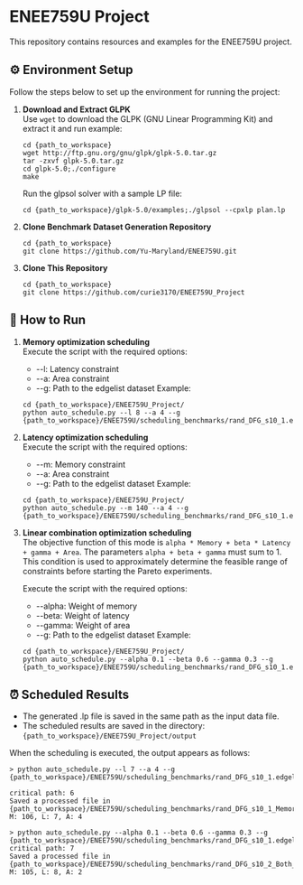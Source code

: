 # ENEE759U Project

This repository contains resources and examples for the ENEE759U project.

## ⚙️ Environment Setup

Follow the steps below to set up the environment for running the project:

1. **Download and Extract GLPK**  
   Use `wget` to download the GLPK (GNU Linear Programming Kit) and extract it and run example:
   ```
   cd {path_to_workspace}
   wget http://ftp.gnu.org/gnu/glpk/glpk-5.0.tar.gz
   tar -zxvf glpk-5.0.tar.gz
   cd glpk-5.0;./configure
   make
   ```
   Run the glpsol solver with a sample LP file:
   ```
   cd {path_to_workspace}/glpk-5.0/examples;./glpsol --cpxlp plan.lp
   ```

3. **Clone Benchmark Dataset Generation Repository**
   ```
   cd {path_to_workspace}
   git clone https://github.com/Yu-Maryland/ENEE759U.git
   ```
4. **Clone This Repository**
   ```
   cd {path_to_workspace}
   git clone https://github.com/curie3170/ENEE759U_Project
   ```


## 🚀 How to Run
1. **Memory optimization scheduling**  
   Execute the script with the required options:
  	-	--l: Latency constraint
  	-	--a: Area constraint
  	-	--g: Path to the edgelist dataset
   Example: 
   ```
   cd {path_to_workspace}/ENEE759U_Project/
   python auto_schedule.py --l 8 --a 4 --g {path_to_workspace}/ENEE759U/scheduling_benchmarks/rand_DFG_s10_1.edgelist
   ```
2. **Latency optimization scheduling**  
   Execute the script with the required options:
  	-	--m: Memory constraint
  	-	--a: Area constraint
  	-	--g: Path to the edgelist dataset
   Example: 
   ```
   cd {path_to_workspace}/ENEE759U_Project/
   python auto_schedule.py --m 140 --a 4 --g {path_to_workspace}/ENEE759U/scheduling_benchmarks/rand_DFG_s10_1.edgelist
   ```
3. **Linear combination optimization scheduling**  
   The objective function of this mode is `alpha * Memory + beta * Latency + gamma + Area`.
   The parameters `alpha + beta + gamma` must sum to 1. This condition is used to approximately determine the feasible range of constraints before starting the Pareto experiments.

   Execute the script with the required options:
  	-	--alpha: Weight of memory
  	-	--beta: Weight of latency
    - --gamma: Weight of area
  	-	--g: Path to the edgelist dataset
   Example: 
   ```
   cd {path_to_workspace}/ENEE759U_Project/
   python auto_schedule.py --alpha 0.1 --beta 0.6 --gamma 0.3 --g {path_to_workspace}/ENEE759U/scheduling_benchmarks/rand_DFG_s10_1.edgelist
   ```

## ⏰ Scheduled Results  
   - The generated .lp file is saved in the same path as the input data file.  
   - The scheduled results are saved in the directory:  
     `{path_to_workspace}/ENEE759U_Project/output`  

   When the scheduling is executed, the output appears as follows:

   ```
   > python auto_schedule.py --l 7 --a 4 --g {path_to_workspace}/ENEE759U/scheduling_benchmarks/rand_DFG_s10_1.edgelist   

   critical path: 6
   Saved a processed file in {path_to_workspace}/ENEE759U/scheduling_benchmarks/rand_DFG_s10_1_Memory_min_l_7_a_4.lp
   M: 106, L: 7, A: 4
   ```

   ```
   > python auto_schedule.py --alpha 0.1 --beta 0.6 --gamma 0.3 --g {path_to_workspace}/ENEE759U/scheduling_benchmarks/rand_DFG_s10_1.edgelist
   critical path: 7
   Saved a processed file in {path_to_workspace}/ENEE759U/scheduling_benchmarks/rand_DFG_s10_2_Both_min_alpha_0.1_beta_0.6_gamma_0.3.lp
   M: 105, L: 8, A: 2
   ```